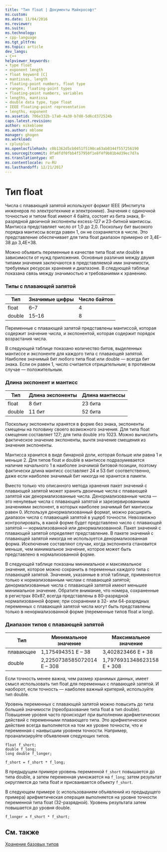 ```yaml
---
title: "Тип float | Документы Майкрософт"
ms.custom: 
ms.date: 11/04/2016
ms.reviewer: 
ms.suite: 
ms.technology:
- cpp-language
ms.tgt_pltfrm: 
ms.topic: article
dev_langs:
- C++
helpviewer_keywords:
- type float
- exponent length
- float keyword [C]
- mantissas, length
- floating-point numbers, float type
- ranges, floating-point types
- floating-point numbers, variables
- lengths, mantissa
- double data type, type float
- IEEE floating-point representation
- lengths, exponent
ms.assetid: 706e332b-17a0-4a30-b7d8-5d6cd372524b
caps.latest.revision: 
author: mikeblome
ms.author: mblome
manager: ghogen
ms.workload:
- cplusplus
ms.openlocfilehash: c0b1362d5cb0451f5190ca63ab0344f557256190
ms.sourcegitcommit: 8fa8fdf0fbb4f57950f1e8f4f9b81b4d39ec7d7a
ms.translationtype: HT
ms.contentlocale: ru-RU
ms.lasthandoff: 12/21/2017
---
```

# <a name="type-float"></a>Тип float
Числа с плавающей запятой используют формат IEEE (Института инженеров по электротехнике и электронике). Значения с одиночной точностью и типом float имеют 4 байта, состоят из бита знака, 8-разрядной двоичной экспоненты excess-127 и 23-битной мантиссы. Мантисса представляет число от 1,0 до 2,0. Поскольку бит высокого порядка мантиссы всегда равен 1, он не сохраняется в числе. Это представление обеспечивает для типа float диапазон примерно от 3,4E–38 до 3,4E+38.  
  
 Можно объявить переменные в качестве типа float или double в зависимости от нужд приложения. Основные различия между двумя типами значения заключаются в представляемой ими значимости, требуемых ресурсах хранения и диапазоне. В следующей таблице показана связь между значимостью и требованиями к хранению.  
  
### <a name="floating-point-types"></a>Типы с плавающей запятой  
  
|Тип|Значимые цифры|Число байтов|  
|----------|------------------------|---------------------|  
|float|6–7|4|  
|double|15–16|8|  
  
 Переменные с плавающей запятой представлены мантиссой, которая содержит значение числа, и экспонентой, которая содержит порядок возрастания числа.  
  
 В следующей таблице показано количество битов, выделенных мантиссе и экспоненте для каждого типа с плавающей запятой. Наиболее значимый бит любого типа float или double — всегда бит знака. Если он равен 1, число считается отрицательным; в противном случае — положительным.  
  
### <a name="lengths-of-exponents-and-mantissas"></a>Длина экспонент и мантисс  
  
|Тип|Длина экспоненты|Длина мантиссы|  
|----------|---------------------|---------------------|  
|float|8 бит|23 бита|  
|double|11 бит|52 бита|  
  
 Поскольку экспоненты хранятся в форме без знака, экспоненты смещены на половину своего возможного значения. Для типа float смещение составляет 127; для типа double это 1023. Можно вычислить фактическое значение экспоненты, вычтя значение смещения из значения экспоненты.  
  
 Мантисса хранится в виде бинарной доли, которая больше или равна 1 и меньше 2. Для типов float и double в мантиссе подразумевается наличие начального 1 в наиболее значимой битовой позиции, поэтому фактически длина мантисс составляет 24 и 53 бит соответственно, даже если наиболее значимый бит никогда не хранится в памяти.  
  
 Вместо только что описанного метода хранения пакет значений с плавающей запятой может хранить двоичные числа с плавающей запятой как денормализованные числа. Денормализованные числа — это ненулевые числа с плавающей запятой и зарезервированными значениями экспонент, в которых наиболее значимый бит мантиссы равен 0. Используя денормализованный формат, можно расширить диапазон числа с плавающей запятой в ущерб точности. Невозможно контролировать, в какой форме будет представлено число с плавающей запятой — нормализованной или денормализованной. Пакет значений с плавающей запятой определяет представление. В пакете значений с плавающей запятой никогда не используется денормализованная форма. Исключение составляют случаи, когда экспонента становится меньше, чем минимальное значение, которое может быть представлено в нормализованной форме.  
  
 В следующей таблице показаны минимальное и максимальное значения, которое можно сохранить в переменных каждого типа с плавающей запятой. Значения, указанные в этой таблице, применяются только к нормализованным числам с плавающей запятой; денормализованные числа с плавающей запятой имеют меньшее минимальное значение. Обратите внимание, что номера, сохраненные в регистрах 80*x*87, всегда представлены в 80-разрядной нормализованной форме; при сохранении в 32- или 64-разрядных переменных с плавающей запятой числа могут быть представлены только в ненормализованной форме (переменные типов float и long).  
  
### <a name="range-of-floating-point-types"></a>Диапазон типов с плавающей запятой  
  
|Тип|Минимальное значение|Максимальное значение|  
|----------|-------------------|-------------------|  
|плавающее|1,175494351 E – 38|3,402823466 E + 38|  
|double|2,2250738585072014 E – 308|1,7976931348623158 E + 308|  
  
 Если точность менее важна, чем размер хранимых данных, имеет смысл использовать тип float для переменных с плавающей запятой. И наоборот, если точность — наиболее важный критерий, используйте тип double.  
  
 Уровень переменных с плавающей запятой можно повысить до типа большей значимости (преобразование типа float в тип double). Повышение уровня часто происходит при выполнении арифметических действий с переменными плавающего типа. Это арифметическое действие всегда выполняется на том же уровне точности, что и переменная с наивысшим уровнем точности. Например, проанализируйте объявления следующих типов.  
  
```  
float f_short;  
double f_long;  
long double f_longer;  
  
f_short = f_short * f_long;  
```  
  
 В предыдущем примере уровень переменной `f_short` повышается до типа double, а затем переменная умножается на `f_long`; затем результат округляется до типа float и присваивается объекту `f_short`.  
  
 В следующем примере (с использованием объявлений из предыдущего примера) арифметическая операция выполняется на уровне точности переменной типа float (32-разрядной). Уровень результата затем повышается до уровня double.  
  
```  
f_longer = f_short * f_short;  
```  
  
## <a name="see-also"></a>См. также  
 [Хранение базовых типов](../c-language/storage-of-basic-types.md)